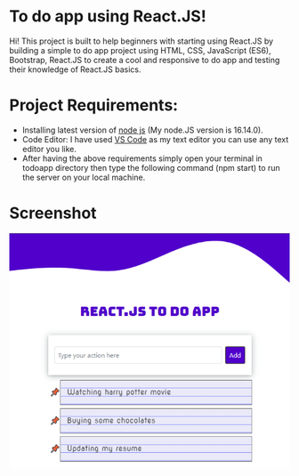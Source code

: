 # To do app using React.JS!

Hi! This project is built to help beginners with starting using React.JS by building a simple to do app project using HTML, CSS, JavaScript (ES6), Bootstrap, React.JS to create a cool and responsive to do app and testing their knowledge of React.JS basics.

# Project Requirements:
- Installing latest version of [node js](https://nodejs.org/en/download/) (My node.JS version is 16.14.0).
- Code Editor: I have used [VS Code](https://code.visualstudio.com) as my text editor you can use any text editor you like.
- After having the above requirements simply open your terminal in todoapp directory then type the following command (npm start) to run the server on your local machine.

# Screenshot
![To do App](./Screenshots/Screenshot.png)
